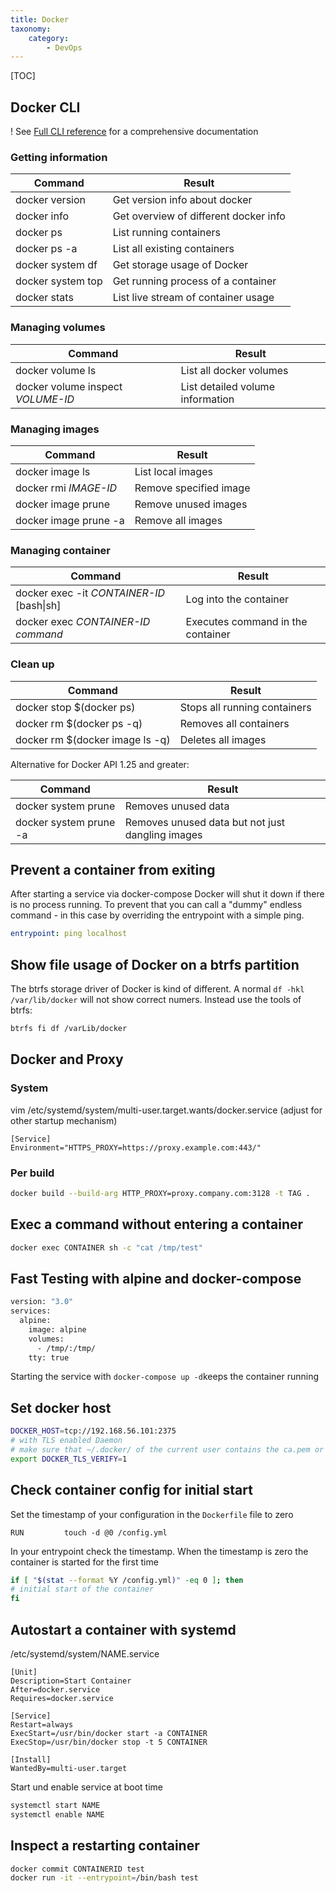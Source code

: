 ```yaml
---
title: Docker
taxonomy:
    category:
        - DevOps
---
```


[TOC]

## Docker CLI
! See [Full CLI reference](https://docs.docker.com/engine/reference/commandline/docker/#child-commands) for a comprehensive documentation

### Getting information
|Command|Result|
|---|---|
|docker version|Get version info about docker|
|docker info|Get overview of different docker info|
|docker ps|List running containers|
|docker ps -a|List all existing containers|
|docker system df|Get storage usage of Docker|
|docker system top|Get running process of a container|
|docker stats|List live stream of container usage

### Managing volumes
|Command|Result|
|---|---|
|docker volume ls| List all docker volumes|
|docker volume inspect *VOLUME-ID*|List detailed volume information|

### Managing images
|Command|Result|
|---|---|
|docker image ls|List local images|
|docker rmi *IMAGE-ID*|Remove specified image|
|docker image prune|Remove unused images|
|docker image prune -a|Remove all images|

### Managing container
|Command|Result|
|---|---|
|docker exec -it *CONTAINER-ID* [bash\|sh]|Log into the container|
|docker exec *CONTAINER-ID* *command*|Executes command in the container|

### Clean up
|Command|Result|
|---|---|
|docker stop $(docker ps)|Stops all running containers|
|docker rm $(docker ps -q)|Removes all containers|
|docker rm $(docker image ls -q)|Deletes all images|

Alternative for Docker API 1.25 and greater:

|Command|Result|
|---|---|
|docker system prune| Removes unused data|
|docker system prune -a| Removes unused data but not just dangling images|

## Prevent a container from exiting
After starting a service via docker-compose Docker will shut it down if there is no process running. To prevent that you can call a "dummy" endless command - in this case by overriding the entrypoint with a simple ping.
```yaml
entrypoint: ping localhost
```

## Show file usage of Docker on a btrfs partition
The btrfs storage driver of Docker is kind of different. A normal `df -hkl /var/lib/docker` will not show correct numers. Instead use the tools of btrfs:
```bash
btrfs fi df /varLib/docker
```

## Docker and Proxy

### System
vim /etc/systemd/system/multi-user.target.wants/docker.service (adjust for other startup mechanism)

```
[Service]
Environment="HTTPS_PROXY=https://proxy.example.com:443/"
```

### Per build
```bash
docker build --build-arg HTTP_PROXY=proxy.company.com:3128 -t TAG .
```

## Exec a command without entering a container

```bash
docker exec CONTAINER sh -c "cat /tmp/test"
```

## Fast Testing with alpine and docker-compose

```bash
version: "3.0"
services:
  alpine:
    image: alpine
    volumes:
      - /tmp/:/tmp/
    tty: true
````

Starting the service with `docker-compose up -d`keeps the container running

## Set docker host
```bash
DOCKER_HOST=tcp://192.168.56.101:2375
# with TLS enabled Daemon
# make sure that ~/.docker/ of the current user contains the ca.pem or the {cert,key}.pem in case of client auth
export DOCKER_TLS_VERIFY=1
```

## Check container config for initial start
Set the timestamp of your configuration in the `Dockerfile` file to zero
```
RUN         touch -d @0 /config.yml
```
In your entrypoint check the timestamp. When the timestamp is zero the container is started for the first time
```bash
if [ "$(stat --format %Y /config.yml)" -eq 0 ]; then
# initial start of the container
fi
```

## Autostart a container with systemd

/etc/systemd/system/NAME.service
```
[Unit]
Description=Start Container
After=docker.service
Requires=docker.service

[Service]
Restart=always
ExecStart=/usr/bin/docker start -a CONTAINER
ExecStop=/usr/bin/docker stop -t 5 CONTAINER

[Install]
WantedBy=multi-user.target
```
Start und enable service at boot time
```bash
systemctl start NAME
systemctl enable NAME
```

## Inspect a restarting container

```bash
docker commit CONTAINERID test
docker run -it --entrypoint=/bin/bash test
```